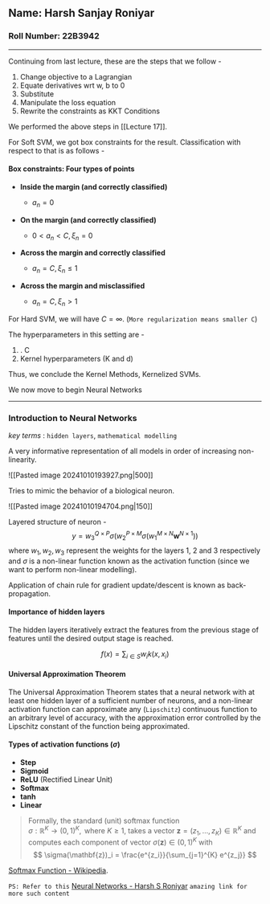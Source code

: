 ## Name: Harsh Sanjay Roniyar
### Roll Number: 22B3942
---
Continuing from last lecture, these are the steps that we follow - 

1. Change objective to a Lagrangian
2. Equate derivatives wrt w, b to 0
3. Substitute 
4. Manipulate the loss equation
5. Rewrite the constraints as KKT Conditions 

We performed the above steps in [[Lecture 17]]. 

For Soft SVM, we got box constraints for the result. Classification with respect to that is as follows -
#### Box constraints: Four types of points

- **Inside the margin (and correctly classified)**
  - $a_n = 0$
  
- **On the margin (and correctly classified)**
  - $0 \lt a_n < C, \, \xi_n = 0$
  
- **Across the margin and correctly classified**
  - $a_n = C, \, \xi_n \leq 1$
  
- **Across the margin and misclassified**
  - $a_n = C, \, \xi_n > 1$

For Hard SVM, we will have $C = \infty$. (`More regularization means smaller C`)

The hyperparameters in this setting are - 
1. . C
2. Kernel hyperparameters (K and d)

Thus, we conclude the Kernel Methods, Kernelized SVMs.

We now move to begin Neural Networks

---
### Introduction to Neural Networks

*key terms* : `hidden layers`, `mathematical modelling`

A very informative representation of all models in order of increasing non-linearity.

![[Pasted image 20241010193927.png|500]]

Tries to mimic the behavior of a biological neuron.

![[Pasted image 20241010194704.png|150]]

Layered structure of neuron - $$y = w_3^{Q\times P}\sigma\left(w_2^{P\times M}\sigma\left(w_1^{M\times N}\textbf{w}^{N\times 1}\right)\right)$$where $w_1, w_2, w_3$ represent the weights for the layers 1, 2 and 3 respectively and $\sigma$ is a non-linear function known as the activation function (since we want to perform non-linear modelling).

Application of chain rule for gradient update/descent is known as back-propagation.
#### Importance of hidden layers
The hidden layers iteratively extract the features from the previous stage of features until the desired output stage is reached.

$$f(x) = \sum_{i\in S}w_ik(x, x_i)$$
#### Universal Approximation Theorem

The Universal Approximation Theorem states that a neural network with at least one hidden layer of a sufficient number of neurons, and a non-linear activation function can approximate any (`Lipschitz`) continuous function to an arbitrary level of accuracy, with the approximation error controlled by the Lipschitz constant of the function being approximated.

#### Types of activation functions ($\sigma$)
- **Step**
- **Sigmoid**
- **ReLU** (Rectified Linear Unit)
- **Softmax**
- **tanh**
- **Linear**

>Formally, the standard (unit) softmax function  
   $\sigma: \mathbb{R}^K \to (0, 1)^K, \text{ where } K \geq 1,$ takes a vector $\mathbf{z} = (z_1, \dots, z_K) \in \mathbb{R}^K$ and computes each component of vector $\sigma(\mathbf{z}) \in (0,1)^K$ with $$
\sigma(\mathbf{z})_i = \frac{e^{z_i}}{\sum_{j=1}^{K} e^{z_j}} $$

[Softmax Function - Wikipedia](https://en.wikipedia.org/wiki/Softmax_function).

`PS: Refer to this` [Neural Networks - Harsh S Roniyar](https://hsr-22.github.io/neuralnetworks/) `amazing link for more such content`
